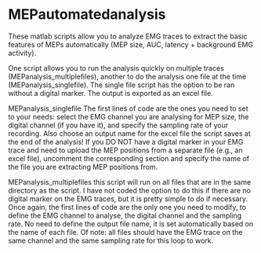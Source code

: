# MEPautomatedanalysis
These matlab scripts allow you to analyze EMG traces to extract the basic features of MEPs automatically (MEP size, AUC, latency + background EMG activity). 

One script allows you to run the analysis quickly on multiple traces (MEPanalysis_multiplefiles), another to do the analysis one file at the time (MEPanalysis_singlefile). The single file script has the option to be ran without a digital marker.
The output is exported as an excel file. 

MEPanalysis_singlefile
The first lines of code are the ones you need to set to your needs: select the EMG channel you are analysing for MEP size, the digital channel (if you have it), and specify the sampling rate of your recording.
Also choose an output name for the excel file the script saves at the end of the analysis!
If you DO NOT have a digital marker in your EMG trace and need to upload the MEP positions from a separate file (e.g., an excel file), uncomment the corresponding section and specify the name of the file you are extracting MEP positions from.

MEPanalysis_multiplefiles
this script will run on all files that are in the same directory as the script. I have not coded the option to do this if there are no digital marker on the EMG traces, but it is pretty simple to do if necessary.
Once again, the first lines of code are the only one you need to modify, to define the EMG channel to analyse, the digital channel and the sampling rate. 
No need to define the output file name, it is set automatically based on the name of each file.
Of note: all files should have the EMG trace on the same channel and the same sampling rate for this loop to work.

